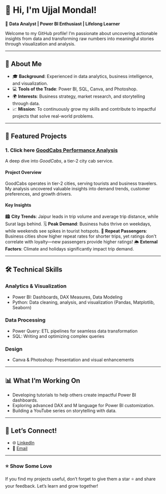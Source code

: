 # 👋 Hi, I'm Ujjal Mondal!

🚀 **Data Analyst | Power BI Enthusiast | Lifelong Learner**

Welcome to my GitHub profile! I’m passionate about uncovering actionable insights from data and transforming raw numbers into meaningful stories through visualization and analysis.

---

## 🌟 **About Me**
- 🎓 **Background**: Experienced in data analytics, business intelligence, and visualization.
- 💻 **Tools of the Trade**: Power BI, SQL, Canva, and Photoshop.
- 🌍 **Interests**: Business strategy, market research, and storytelling through data.
- 📈 **Mission**: To continuously grow my skills and contribute to impactful projects that solve real-world problems.

---

## 📂 **Featured Projects**

### 1. Click here [GoodCabs Performance Analysis](https://lnkd.in/gySgns8X)
A deep dive into *GoodCabs*, a tier-2 city cab service.

#### Project Overview
GoodCabs operates in tier-2 cities, serving tourists and business travelers. My analysis uncovered valuable insights into demand trends, customer preferences, and growth drivers.

#### Key Insights
🏙️ **City Trends**: Jaipur leads in trip volume and average trip distance, while Surat lags behind.
🗓️ **Peak Demand**: Business hubs thrive on weekdays, while weekends see spikes in tourist hotspots.
🔁 **Repeat Passengers**: Business cities show higher repeat rates for shorter trips, yet ratings don't correlate with loyalty—new passengers provide higher ratings!
🌦️ **External Factors**: Climate and holidays significantly impact trip demand.

---

## 🛠️ **Technical Skills**

### Analytics & Visualization
- Power BI: Dashboards, DAX Measures, Data Modeling
- Python: Data cleaning, analysis, and visualization (Pandas, Matplotlib, Seaborn)

### Data Processing
- Power Query: ETL pipelines for seamless data transformation
- SQL: Writing and optimizing complex queries

### Design
- Canva & Photoshop: Presentation and visual enhancements

---

## 📊 **What I’m Working On**
- Developing tutorials to help others create impactful Power BI dashboards.
- Exploring advanced DAX and M language for Power BI customization.
- Building a YouTube series on storytelling with data.

---

## 🤝 **Let’s Connect!**
- 🌐 [LinkedIn](https://www.linkedin.com/in/your-profile)
- 📧 [Email](ujjalmondal.business@gmail.com)

---

### ⭐ **Show Some Love**
If you find my projects useful, don’t forget to give them a star ⭐ and share your feedback. Let’s learn and grow together!
